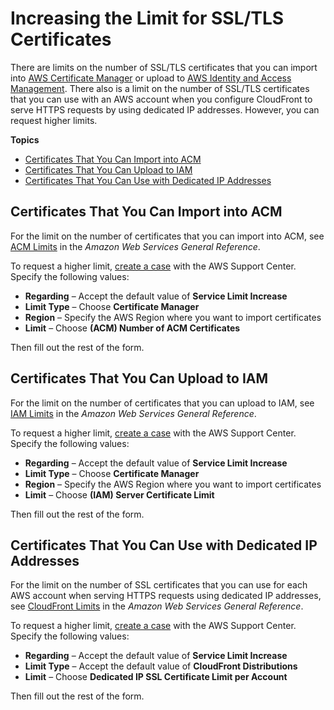 # Increasing the Limit for SSL/TLS Certificates<a name="increasing-the-limit-for-ssl-tls-certificates"></a>

There are limits on the number of SSL/TLS certificates that you can import into [AWS Certificate Manager](https://docs.aws.amazon.com/acm/latest/userguide/acm-overview.html) or upload to [AWS Identity and Access Management](https://docs.aws.amazon.com/IAM/latest/UserGuide/introduction.html)\. There also is a limit on the number of SSL/TLS certificates that you can use with an AWS account when you configure CloudFront to serve HTTPS requests by using dedicated IP addresses\. However, you can request higher limits\.

**Topics**
+ [Certificates That You Can Import into ACM](#certificates-to-import-into-acm)
+ [Certificates That You Can Upload to IAM](#certificates-to-upload-into-iam)
+ [Certificates That You Can Use with Dedicated IP Addresses](#certificates-using-dedicated-ip-address)

## Certificates That You Can Import into ACM<a name="certificates-to-import-into-acm"></a>

For the limit on the number of certificates that you can import into ACM, see [ACM Limits](https://docs.aws.amazon.com/general/latest/gr/aws_service_limits.html#limits_acm) in the *Amazon Web Services General Reference*\.

To request a higher limit, [create a case](https://console.aws.amazon.com/support/home?region=us-west-2#/case/create?issueType=service-limit-increase) with the AWS Support Center\. Specify the following values:
+ **Regarding** – Accept the default value of **Service Limit Increase**
+ **Limit Type** – Choose **Certificate Manager**
+ **Region** – Specify the AWS Region where you want to import certificates
+ **Limit** – Choose **\(ACM\) Number of ACM Certificates**

Then fill out the rest of the form\.

## Certificates That You Can Upload to IAM<a name="certificates-to-upload-into-iam"></a>

For the limit on the number of certificates that you can upload to IAM, see [IAM Limits](https://docs.aws.amazon.com/general/latest/gr/aws_service_limits.html#limits_iam) in the *Amazon Web Services General Reference*\.

To request a higher limit, [create a case](https://console.aws.amazon.com/support/home?region=us-west-2#/case/create?issueType=service-limit-increase) with the AWS Support Center\. Specify the following values:
+ **Regarding** – Accept the default value of **Service Limit Increase**
+ **Limit Type** – Choose **Certificate Manager**
+ **Region** – Specify the AWS Region where you want to import certificates
+ **Limit** – Choose **\(IAM\) Server Certificate Limit**

Then fill out the rest of the form\.

## Certificates That You Can Use with Dedicated IP Addresses<a name="certificates-using-dedicated-ip-address"></a>

For the limit on the number of SSL certificates that you can use for each AWS account when serving HTTPS requests using dedicated IP addresses, see [CloudFront Limits](https://docs.aws.amazon.com/general/latest/gr/aws_service_limits.html#limits_cloudfront) in the *Amazon Web Services General Reference*\.

To request a higher limit, [create a case](https://console.aws.amazon.com/support/home?region=us-west-2#/case/create?issueType=service-limit-increase&limitType=service-code-cloudfront-distributions) with the AWS Support Center\. Specify the following values:
+ **Regarding** – Accept the default value of **Service Limit Increase**
+ **Limit Type** – Accept the default value of **CloudFront Distributions**
+ **Limit** – Choose **Dedicated IP SSL Certificate Limit per Account**

Then fill out the rest of the form\.